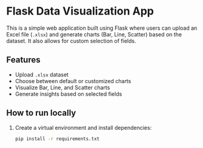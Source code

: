 # Flask Data Visualization App

This is a simple web application built using Flask where users can upload an Excel file (`.xlsx`) and generate charts (Bar, Line, Scatter) based on the dataset. It also allows for custom selection of fields.

## Features

- Upload `.xlsx` dataset
- Choose between default or customized charts
- Visualize Bar, Line, and Scatter charts
- Generate insights based on selected fields

## How to run locally

1. Create a virtual environment and install dependencies:
   ```bash
   pip install -r requirements.txt
